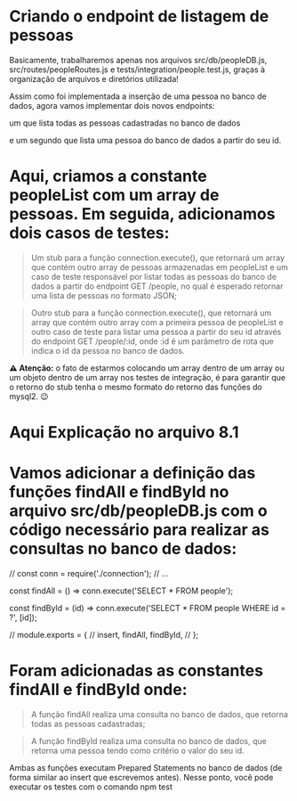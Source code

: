 # Criando o endpoint de listagem de pessoas

Basicamente, trabalharemos apenas nos arquivos src/db/peopleDB.js, src/routes/peopleRoutes.js e tests/integration/people.test.js, graças à organização de arquivos e diretórios utilizada!


Assim como foi implementada a inserção de uma pessoa no banco de dados, agora vamos implementar dois novos endpoints:

um que lista todas as pessoas cadastradas no banco de dados 

e um segundo que lista uma pessoa do banco de dados a partir do seu id.



# Aqui, criamos a constante peopleList com um array de pessoas. Em seguida, adicionamos dois casos de testes:

> Um stub para a função connection.execute(), que retornará um array que contém outro array de pessoas armazenadas em peopleList e um caso de teste responsável por listar todas as pessoas do banco de dados a partir do endpoint GET /people, no qual é esperado retornar uma lista de pessoas no formato JSON;

> Outro stub para a função connection.execute(), que retornará um array que contém outro array com a primeira pessoa de peopleList e outro caso de teste para listar uma pessoa a partir do seu id através do endpoint GET /people/:id, onde :id é um parâmetro de rota que indica o id da pessoa no banco de dados.

**⚠️ Atenção:** o fato de estarmos colocando um array dentro de um array ou um objeto dentro de um array nos testes de integração, é para garantir que o retorno do stub tenha o mesmo formato do retorno das funções do mysql2. 😉




# Aqui **Explicação no arquivo 8.1**




# Vamos adicionar a definição das funções findAll e findById no arquivo src/db/peopleDB.js com o código necessário para realizar as consultas no banco de dados:

// const conn = require('./connection');
// ...

const findAll = () => conn.execute('SELECT * FROM people');

const findById = (id) => conn.execute('SELECT * FROM people WHERE id = ?', [id]);

// module.exports = {
//   insert,
  findAll,
  findById,
// };


# Foram adicionadas as constantes findAll e findById onde:

  > A função findAll realiza uma consulta no banco de dados, que retorna todas as pessoas cadastradas;

  > A função findById realiza uma consulta no banco de dados, que retorna uma pessoa tendo como critério o valor do seu id.

  Ambas as funções executam Prepared Statements no banco de dados (de forma similar ao insert que escrevemos antes). Nesse ponto, você pode executar os testes com o comando npm test



